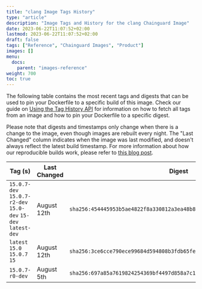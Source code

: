 ```yaml
---
title: "clang Image Tags History"
type: "article"
description: "Image Tags and History for the clang Chainguard Image"
date: 2023-06-22T11:07:52+02:00
lastmod: 2023-06-22T11:07:52+02:00
draft: false
tags: ["Reference", "Chainguard Images", "Product"]
images: []
menu:
  docs:
    parent: "images-reference"
weight: 700
toc: true
---
```


The following table contains the most recent tags and digests that can be used to pin your Dockerfile to a specific build of this image. Check our guide on [Using the Tag History API](/chainguard/chainguard-images/using-the-tag-history-api/) for information on how to fetch all tags from an image and how to pin your Dockerfile to a specific digest.

Please note that digests and timestamps only change when there is a change to the image, even though images are rebuilt every night. The "Last Changed" column indicates when the image was last modified, and doesn't always reflect the latest build timestamp. For more information about how our reproducible builds work, please refer to [this blog post](https://www.chainguard.dev/unchained/reproducing-chainguards-reproducible-image-builds).

| Tag (s)                                                        | Last Changed | Digest                                                                    |
|----------------------------------------------------------------|--------------|---------------------------------------------------------------------------|
|  `15.0.7-dev` `15.0.7-r2-dev` `15.0-dev` `15-dev` `latest-dev` | August 12th  | `sha256:454445953b5ae4822f8a330812a3ea48b8f3537d707eea24126f153768ca1a0a` |
|  `latest` `15.0` `15.0.7` `15`                                 | August 12th  | `sha256:3ce6cce790ece99684d594808b3fdb65feef2aec3383a9933de091f13ecd521d` |
|  `15.0.7-r0-dev`                                               | August 5th   | `sha256:697a85a7619824254369bf4497d858a7c11bc00f875a25a32758878bff86a3ae` |
